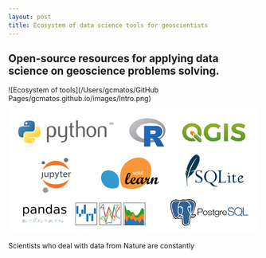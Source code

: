 ```yaml
---
layout: post
title: Ecosystem of data science tools for geoscientists
---
```

Open-source resources for applying data science on geoscience problems solving.
---
![Ecosystem of tools](/Users/gcmatos/GitHub Pages/gcmatos.github.io/images/Intro.png)

![Ecosystem of tools](https://raw.githubusercontent.com/gcmatos/gcmatos.github.io/master/images/Intro.png)

Scientists who deal with data from Nature are constantly
